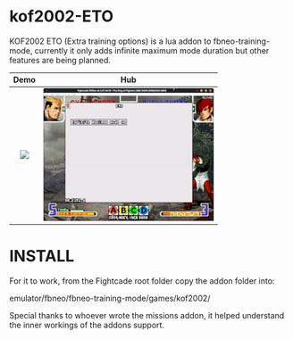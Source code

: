 # kof2002-ETO
KOF2002 ETO (Extra training options) is a lua addon to fbneo-training-mode,
currently it only adds infinite maximum mode duration but other features are 
being planned.

Demo | Hub
:-------------------------:|:-------------------------:
![](https://github.com/SoykaffAddict/kof2002-ETO/blob/main/demo.gif) | ![](https://github.com/SoykaffAddict/kof2002-ETO/blob/main/ETO_hub.png)

# INSTALL
For it to work, from the Fightcade root folder copy the addon 
folder into:

emulator/fbneo/fbneo-training-mode/games/kof2002/

Special thanks to whoever wrote the missions addon, it helped understand the 
inner workings of the addons support.

